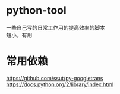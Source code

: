 # python-tool
一些自己写的日常工作用的提高效率的脚本           
短小，有用               
# 常用依赖
https://github.com/ssut/py-googletrans     
https://docs.python.org/2/library/index.html
